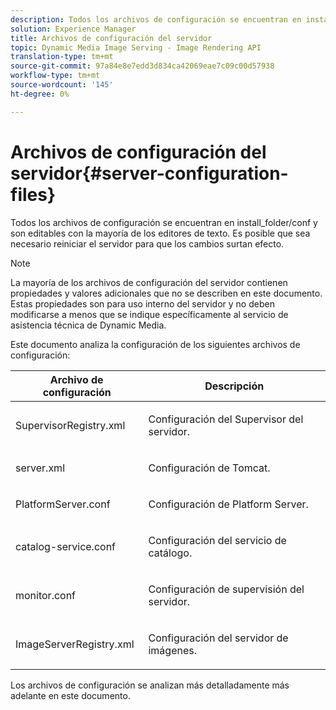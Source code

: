 ```yaml
---
description: Todos los archivos de configuración se encuentran en install_folder/conf y son editables con la mayoría de los editores de texto. Es posible que sea necesario reiniciar el servidor para que los cambios surtan efecto.
solution: Experience Manager
title: Archivos de configuración del servidor
topic: Dynamic Media Image Serving - Image Rendering API
translation-type: tm+mt
source-git-commit: 97a84e8e7edd3d834ca42069eae7c09c00d57938
workflow-type: tm+mt
source-wordcount: '145'
ht-degree: 0%

---
```



# Archivos de configuración del servidor{#server-configuration-files}

Todos los archivos de configuración se encuentran en install_folder/conf y son editables con la mayoría de los editores de texto. Es posible que sea necesario reiniciar el servidor para que los cambios surtan efecto.

>[!NOTE]
>
>La mayoría de los archivos de configuración del servidor contienen propiedades y valores adicionales que no se describen en este documento. Estas propiedades son para uso interno del servidor y no deben modificarse a menos que se indique específicamente al servicio de asistencia técnica de Dynamic Media.

Este documento analiza la configuración de los siguientes archivos de configuración:

<table id="table_D307B20E65B742A7AC3DEBF1E650719E"> 
 <thead> 
  <tr> 
   <th class="entry"> <b>Archivo de configuración</b> </th> 
   <th class="entry"> <b>Descripción</b> </th> 
  </tr> 
 </thead>
 <tbody> 
  <tr> 
   <td> <p> <span class="filepath"> SupervisorRegistry.xml</span> </p> </td> 
   <td> <p>Configuración del Supervisor del servidor. </p> </td> 
  </tr> 
  <tr> 
   <td> <p> <span class="filepath"> server.xml</span> </p> </td> 
   <td> <p>Configuración de Tomcat. </p> </td> 
  </tr> 
  <tr> 
   <td> <p> <span class="filepath"> PlatformServer.conf</span> </p> </td> 
   <td> <p>Configuración de Platform Server. </p> </td> 
  </tr> 
  <tr> 
   <td> <p> <span class="filepath"> catalog-service.conf</span> </p> </td> 
   <td> <p>Configuración del servicio de catálogo. </p> </td> 
  </tr> 
  <tr> 
   <td> <p> <span class="filepath"> monitor.conf</span> </p> </td> 
   <td> <p>Configuración de supervisión del servidor. </p> </td> 
  </tr> 
  <tr> 
   <td> <p> <span class="filepath"> ImageServerRegistry.xml</span> </p> </td> 
   <td> <p>Configuración del servidor de imágenes. </p> </td> 
  </tr> 
 </tbody> 
</table>

Los archivos de configuración se analizan más detalladamente más adelante en este documento.
